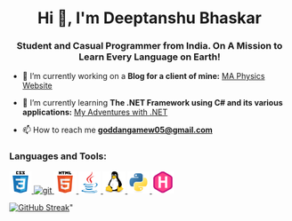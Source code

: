 <h1 align="center">Hi 👋, I'm Deeptanshu Bhaskar</h1>
<h3 align="center"> Student and Casual Programmer from India. On A Mission to Learn Every Language on Earth!</h3>

- 🔭 I’m currently working on a **Blog for a client of mine:** [MA Physics Website](https://github.com/BadBryan44567/plump-classes-website)

- 🌱 I’m currently learning **The .NET Framework using C# and its various applications:** [My Adventures with .NET](https://github.com/BadBryan44567/Adventures-With-DotNet)

- 📫 How to reach me **goddangamew05@gmail.com**

<h3 align="left">Languages and Tools:</h3>
<a href="https://www.w3schools.com/css/" target="_blank" rel="noreferrer"> <img src="https://raw.githubusercontent.com/devicons/devicon/master/icons/css3/css3-original-wordmark.svg" alt="css3" width="40" height="40"/>  <a href="https://git-scm.com/" target="_blank" rel="noreferrer"> <img src="https://www.vectorlogo.zone/logos/git-scm/git-scm-icon.svg" alt="git" width="40" height="40"/> </a> <a href="https://www.w3.org/html/" target="_blank" rel="noreferrer"> <img src="https://raw.githubusercontent.com/devicons/devicon/master/icons/html5/html5-original-wordmark.svg" alt="html5" width="40" height="40"/> </a> <a href="https://www.java.com" target="_blank" rel="noreferrer"> <img src="https://raw.githubusercontent.com/devicons/devicon/master/icons/java/java-original.svg" alt="java" width="40" height="40"/> </a> <a href="https://www.linux.org/" target="_blank" rel="noreferrer"> <img src="https://raw.githubusercontent.com/devicons/devicon/master/icons/linux/linux-original.svg" alt="linux" width="40" height="40"/> </a>  <a href="https://www.python.org" target="_blank" rel="noreferrer"> <img src="https://raw.githubusercontent.com/devicons/devicon/master/icons/python/python-original.svg" alt="python" width="40" height="40"/> </a> <a href = "https://gohugo.io" alt = "hugo" target = "_blank" rel = "noreferrer"> <img src='https://github.com/devicons/devicon/blob/1119b9f84c0290e0f0b38982099a2bd027a48bf1/icons/hugo/hugo-original.svg' alt = 'hugo' width = '40' height = '40'/></a></p>

[![GitHub Streak](https://github-readme-streak-stats.herokuapp.com?user=BadBryan44567&theme=dracula)](https://git.io/streak-stats)"
